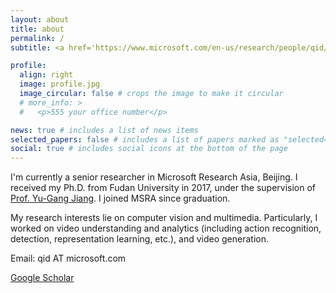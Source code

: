 ```yaml
---
layout: about
title: about
permalink: /
subtitle: <a href='https://www.microsoft.com/en-us/research/people/qid/'>Microsoft Research Asia</a>

profile:
  align: right
  image: profile.jpg
  image_circular: false # crops the image to make it circular
  # more_info: >
  #   <p>555 your office number</p>

news: true # includes a list of news items
selected_papers: false # includes a list of papers marked as "selected={true}"
social: true # includes social icons at the bottom of the page
---
```


I'm currently a senior researcher in Microsoft Research Asia, Beijing. I received my Ph.D. from Fudan University in 2017, under the supervision of [Prof. Yu-Gang Jiang](https://scholar.google.com/citations?user=f3_FP8AAAAAJ). I joined MSRA since graduation.

My research interests lie on computer vision and multimedia. Particularly, I worked on video understanding and analytics (including action recognition, detection, representation learning, etc.), and video generation.

Email: qid AT microsoft.com

[Google Scholar](https://scholar.google.com/citations?user=NSJY12IAAAAJ)
